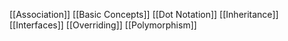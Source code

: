 [[Association]]
[[Basic Concepts]]
[[Dot Notation]]
[[Inheritance]]
[[Interfaces]]
[[Overriding]]
[[Polymorphism]]
